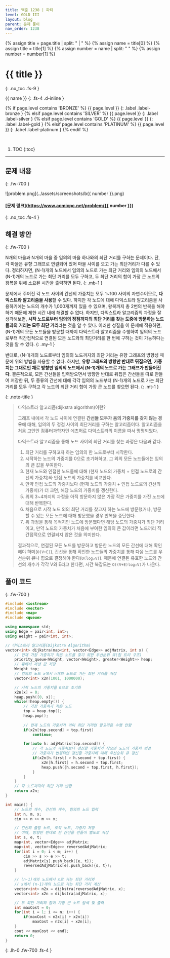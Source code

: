 ```yaml
---
title: 백준 1238 | 파티
level: GOLD III
layout: blog
parent: 문제 풀이
nav_order: 1238
---
```

{% assign title = page.title | split: " | " %}
{% assign name = title[0] %}
{% assign title = title[1] %}
{% assign number = name | split: " " %}
{% assign number = number[1] %}

# **{{ title }}**
{: .no_toc .fs-9 }

{{ name }}
{: .fs-4 .d-inline }

{% if page.level contains 'BRONZE' %}
{{ page.level }}
{: .label .label-bronze }
{% elsif page.level contains 'SILVER' %}
{{ page.level }}
{: .label .label-silver }
{% elsif page.level contains 'GOLD' %}
{{ page.level }}
{: .label .label-gold }
{% elsif page.level contains 'PLATINUM' %}
{{ page.level }}
{: .label .label-platinum }
{% endif %}

<br/>

1. TOC
{:toc}

---

## 문제 내용
{: .fw-700 }

![problem.png](../assets/screenshots/b{{ number }}.png)

#### [문제 링크](https://www.acmicpc.net/problem/{{ number }})
{: .no_toc .fs-4 }

## 해결 방안
{: .fw-700 }

<div class="code-example" markdown="1">
N개의 마을과 N개의 마을 중 임의의 마을 하나와의 최단 거리를 구하는 문제이다.
단, 각 마을은 유향 그래프로 연결되어 있어 마을 사이를 오고 가는 최단거리가 다를 수 있다.
정리하자면, (N-1)개의 노드에서 임의의 노드로 가는 최단 거리와 임의의 노드에서 (N-1)개의 노드로 가는 최단 거리를 모두 구하고,
두 최단 거리의 합이 가장 큰 노드의 왕복을 위해 소요된 시간을 출력하면 된다.
{: .mb-1 }

문제에서 주어진 각 노드 사이의 간선의 가중치는 모두 1~100 사이의 자연수이므로,
**다익스트라 알고리즘을 사용**할 수 있다.
하지만 각 노드에 대해 다익스트라 알고리즘을 사용하기에는 노드의 개수가 1,000개까지 있을 수 있으며,
왕복까지 총 2번의 반복을 해야 하기 때문에 제한 시간 내에 해결할 수 없다.
하지만, 다익스트라 알고리즘의 과정을 잘 생각해보면,
**시작 노드로부터 임의의 정점까지의 최단 거리를 찾는 도중에 방문하는 노드들과의 거리는 모두 최단 거리**라는 것을 알 수 있다.
이러한 성질을 이 문제에 적용하면, (N-1)개의 모든 노드들을 방문할 때까지 다익스트라 알고리즘을 수행하여
임의의 노드로부터 직간접적으로 연결된 모든 노드와의 최단거리를 한 번에 구하는 것이 가능하다는 것을 알 수 있다.
{: .my-1 }

반대로, (N-1)개의 노드로부터 임의의 노드까지의 최단 거리는 유향 그래프의 방향성 때문에 위의 방법을 사용할 수 없다.
하지만, **유향 그래프의 방향만 반대로 뒤집으면,**
**가중치는 그대로인 채로 방향만 임의의 노드에서 (N-1)개의 노드로 가는 그래프가 만들어진다**.
결론적으로, 모든 간선들을 입력받으면서 방향만 반대로 뒤집은 간선들을 따로 만들어 저장한 뒤,
두 종류의 간선에 대해 각각 임의의 노드부터 (N-1)개의 노드로 가는 최단 거리를 모두 구하고
각 노드의 최단 거리 합이 가장 큰 노드를 찾으면 된다.
{: .mt-1 }

{: .note-title }
> 다익스트라 알고리즘(dijkstra algorithm)이란?
>
> 그래프 내에서 각 노드 사이에 연결된 **간선들 모두가 음의 가중치를 갖지 않는 경우**에 대해,
> 임의의 두 정점 사이의 최단거리를 구하는 알고리즘이다.
> 알고리즘을 처음 고안안 컴퓨터과학자인 에츠허르 다익스트라의 이름을 따서 명명되었다.
>
> 다익스트라 알고리즘을 통해 노드 사이의 최단 거리를 찾는 과정은 다음과 같다.
> 1. 최단 거리를 구하고자 하는 임의의 한 노드로부터 시작한다.
> 2. 시작하는 노드의 가중치를 0으로 초기화하고, 그 외의 모든 노드들에는 임의의 큰 값을 부여한다.
> 3. 현재 노드와 인접한 노드들에 대해 (현재 노드의 가중치 + 인접 노드로의 간선의 가중치)와 인접 노드의 가중치를 비교한다.
> 4. 만약 인접 노드의 가중치보다 (현재 노드의 가중치 + 인접 노드로의 간선의 가중치)가 더 크면, 해당 노드의 가중치를 갱신한다.
> 5. 위의 3~4까지의 과정을 아직 방문하지 않은 가장 작은 가중치를 가진 노드에 대해 반복한다.
> 6. 처음으로 시작 노드 외의 최단 거리를 찾고자 하는 노드에 방문했거나,
> 방문할 수 있는 모든 노드에 대해 방문했을 경우 반복을 중단한다.
> 7. 위 과정을 통해 목적지인 노드에 방문했다면 해당 노드의 가중치가 최단 거리이고,
> 만약 노드의 가중치가 처음에 부여한 임의의 큰 값이라면 노드끼리 직간접적으로 연결되지 않은 것을 의미한다.
>
> 결과적으로, 연결된 모든 노드를 방문하고 방문한 노드의 모든 간선에 대해 확인해야 하며(`O(V+E)`),
> 간선을 통해 확인한 노드들의 가중치를 통해 다음 노드를 우선순위 큐나 힙으로 결정해야 한다(`O(log₂V)`).
> 때문에 연결된 유효한 노드와 간선의 개수가 각각 V와 E라고 한다면, 시간 복잡도는 `O((V+E)log₂V)`가 나온다.
</div>

## 풀이 코드
{: .fw-700 }

```cpp
#include <iostream>
#include <vector>
#include <map>
#include <queue>

using namespace std;
using Edge = pair<int, int>;
using Weight = pair<int, int>;

// 다익스트라 알고리즘(Dijkstra Algorithm)
vector<int> dijkstra(map<int, vector<Edge>> adjMatrix, int x) {
    // 현재 가장 가중치가 작은 노드를 찾기 위한 우선순위 큐(힙 트리 구조)
    priority_queue<Weight, vector<Weight>, greater<Weight>> heap;
    // 큐에서 꺼낸 값 저장
    Weight top;
    // 임의의 노드 x에서 n개의 노드로 가는 최단 거리를 저장
    vector<int> x2n(1001, 1000000);

    // 시작 노드의 가중치를 0으로 초기화
    x2n[x] = 0;
    heap.push({0, x});
    while(!heap.empty()) {
        // 가장 가중치가 작은 노드
        top = heap.top();
        heap.pop();
        
        // 현재 노드의 가중치가 이미 최단 거리면 알고리즘 수행 안함
        if(x2n[top.second] < top.first)
            continue;

        for(auto h: adjMatrix[top.second]) {
            // 각 노드의 가중치보다 갱신할 가중치가 작으면 노드의 가중치 변경
            // 가중치가 변경되면 갱신할 가중치에 대해 우선순위 큐 갱신
            if(x2n[h.first] > h.second + top.first) {
                x2n[h.first] = h.second + top.first;
                heap.push({h.second + top.first, h.first});
            }
        }
    }
    // 각 노드까지의 최단 거리 반환
    return x2n;
}

int main() {
    // 노드의 개수, 간선의 개수, 임의의 노드 입력
    int n, m, x;
    cin >> n >> m >> x;

    // 간선의 출발 노드, 도착 노드, 가중치 저장
    // 이때, 방향만 반대로 한 간선을 만들어 별도로 저장
    int s, e, t;
    map<int, vector<Edge>> adjMatrix;
    map<int, vector<Edge>> reversedAdjMatrix;
    for(int i = 0; i < m; i++) {
        cin >> s >> e >> t;
        adjMatrix[s].push_back({e, t});
        reversedAdjMatrix[e].push_back({s, t});
    }

    // (n-1)개의 노드에서 x로 가는 최단 거리와
    // x에서 (n-1)개의 노드로 가는 최단 거리 계산
    vector<int> n2x = dijkstra(reversedAdjMatrix, x);
    vector<int> x2n = dijkstra(adjMatrix, x);

    // 두 최단 거리의 합이 가장 큰 노드 탐색 및 출력
    int maxCost = 0;
    for(int i = 1; i <= n; i++) {
        if(maxCost < n2x[i] + x2n[i])
            maxCost = n2x[i] + x2n[i];
    }
    cout << maxCost << endl;
    return 0;
}
```
{: .lh-0 .fw-700 .fs-4 }